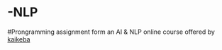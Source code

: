# -NLP
#Prongramming assignment form an AI & NLP online course offered by [kaikeba](https://www.kaikeba.com/)
